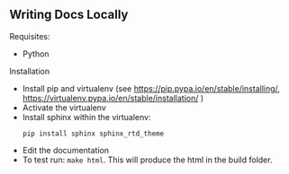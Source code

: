 Writing Docs Locally
--------------------

Requisites:
  * Python

Installation
  * Install pip and virtualenv (see https://pip.pypa.io/en/stable/installing/, https://virtualenv.pypa.io/en/stable/installation/ )
  * Activate the virtualenv
  * Install sphinx within the virtualenv:
	```
	pip install sphinx sphinx_rtd_theme
	```
  * Edit the documentation
  * To test run: `make html`. This will produce the html in the build folder.

